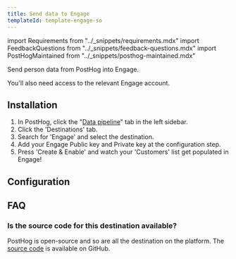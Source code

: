 ```yaml
---
title: Send data to Engage
templateId: template-engage-so
---
```


import Requirements from "../_snippets/requirements.mdx"
import FeedbackQuestions from "../_snippets/feedback-questions.mdx"
import PostHogMaintained from "../_snippets/posthog-maintained.mdx"

Send person data from PostHog into Engage.

<Requirements />

You'll also need access to the relevant Engage account.

## Installation

1. In PostHog, click the "[Data pipeline](https://us.posthog.com/pipeline/overview)" tab in the left sidebar.
2. Click the 'Destinations' tab.
3. Search for 'Engage' and select the destination.
4. Add your Engage Public key and Private key at the configuration step.
5. Press 'Create & Enable' and watch your 'Customers' list get populated in Engage!

<HideOnCDPIndex>

## Configuration

<TemplateParameters />

## FAQ

### Is the source code for this destination available?

PostHog is open-source and so are all the destination on the platform. The [source code](https://github.com/PostHog/posthog/blob/master/posthog/cdp/templates/engage/template_engage.py) is available on GitHub.

<PostHogMaintained />

<FeedbackQuestions />

</HideOnCDPIndex>